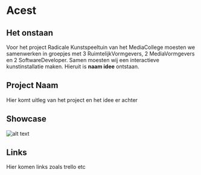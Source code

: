 # Acest



## Het onstaan

Voor het project Radicale Kunstspeeltuin van het MediaCollege moesten we samenwerken in groepjes met 3 RuimtelijkVormgevers, 2 MediaVormgevers en 2 SoftwareDeveloper. Samen moesten wij een interactieve kunstinstallatie maken. Hieruit is **naam idee** ontstaan.

## **Project Naam**
Hier komt uitleg van het project en het idee er achter

## Showcase

![alt text](https://cdn.discordapp.com/attachments/1047108275717558282/1047119298025488454/image.png)


## Links

Hier komen links zoals trello etc